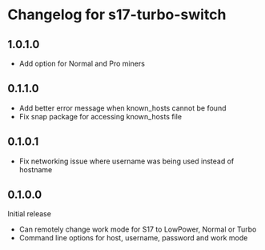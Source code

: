 # Changelog for s17-turbo-switch

## 1.0.1.0

- Add option for Normal and Pro miners

## 0.1.1.0

- Add better error message when known_hosts cannot be found
- Fix snap package for accessing known_hosts file

## 0.1.0.1

- Fix networking issue where username was being used instead of hostname

## 0.1.0.0

Initial release

- Can remotely change work mode for S17 to LowPower, Normal or Turbo
- Command line options for host, username, password and work mode
